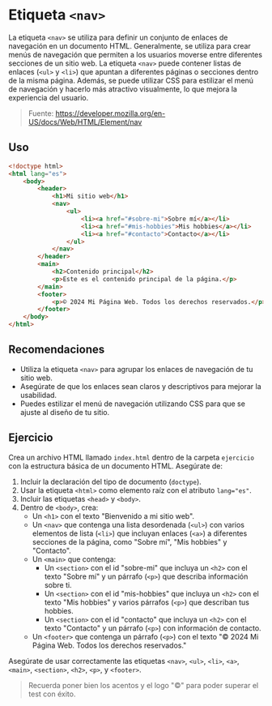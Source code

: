 # Etiqueta `<nav>`

La etiqueta `<nav>` se utiliza para definir un conjunto de enlaces de navegación en un documento HTML. Generalmente, se utiliza para crear menús de navegación que permiten a los usuarios moverse entre diferentes secciones de un sitio web. La etiqueta `<nav>` puede contener listas de enlaces (`<ul>` y `<li>`) que apuntan a diferentes páginas o secciones dentro de la misma página. Además, se puede utilizar CSS para estilizar el menú de navegación y hacerlo más atractivo visualmente, lo que mejora la experiencia del usuario.

> Fuente: https://developer.mozilla.org/en-US/docs/Web/HTML/Element/nav

## Uso

```html
<!doctype html>
<html lang="es">
    <body>
        <header>
            <h1>Mi sitio web</h1>
            <nav>
                <ul>
                    <li><a href="#sobre-mi">Sobre mí</a></li>
                    <li><a href="#mis-hobbies">Mis hobbies</a></li>
                    <li><a href="#contacto">Contacto</a></li>
                </ul>
            </nav>
        </header>
        <main>
            <h2>Contenido principal</h2>
            <p>Este es el contenido principal de la página.</p>
        </main>
        <footer>
            <p>© 2024 Mi Página Web. Todos los derechos reservados.</p>
        </footer>
    </body>
</html>
````

## Recomendaciones

- Utiliza la etiqueta `<nav>` para agrupar los enlaces de navegación de tu sitio web.
- Asegúrate de que los enlaces sean claros y descriptivos para mejorar la usabilidad.
- Puedes estilizar el menú de navegación utilizando CSS para que se ajuste al diseño de tu sitio.

## Ejercicio

Crea un archivo HTML llamado `index.html` dentro de la carpeta `ejercicio` con la estructura básica de un documento HTML. Asegúrate de:

1. Incluir la declaración del tipo de documento (`doctype`).
2. Usar la etiqueta `<html>` como elemento raíz con el atributo `lang="es"`.
3. Incluir las etiquetas `<head>` y `<body>`.
4. Dentro de `<body>`, crea:
   - Un `<h1>` con el texto "Bienvenido a mi sitio web".
   - Un `<nav>` que contenga una lista desordenada (`<ul>`) con varios elementos de lista (`<li>`) que incluyan enlaces (`<a>`) a diferentes secciones de la página, como "Sobre mí", "Mis hobbies" y "Contacto".
   - Un `<main>` que contenga:
     - Un `<section>` con el id "sobre-mi" que incluya un `<h2>` con el texto "Sobre mí" y un párrafo (`<p>`) que describa información sobre ti.
     - Un `<section>` con el id "mis-hobbies" que incluya un `<h2>` con el texto "Mis hobbies" y varios párrafos (`<p>`) que describan tus hobbies.
     - Un `<section>` con el id "contacto" que incluya un `<h2>` con el texto "Contacto" y un párrafo (`<p>`) con información de contacto.
   - Un `<footer>` que contenga un párrafo (`<p>`) con el texto "© 2024 Mi Página Web. Todos los derechos reservados."

Asegúrate de usar correctamente las etiquetas `<nav>`, `<ul>`, `<li>`, `<a>`, `<main>`, `<section>`, `<h2>`, `<p>`, y `<footer>`.


> Recuerda poner bien los acentos y el logo "©" para poder superar el test con éxito.
